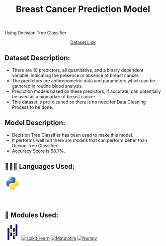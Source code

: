 <h1><center>Breast Cancer Prediction Model</center></h1>
<br>
<p>Using Decision Tree Classifier</p>
<be>
<p><center><a href="https://archive.ics.uci.edu/ml/datasets/Breast+Cancer+Coimbra">Dataset Link</a></center></p>
<h2>Dataset Description:</h2>
<ul>
  <li>There are 10 predictors, all quantitative, and a binary dependent variable, indicating the presence or absence of breast cancer.</li>
  <li>The predictors are anthropometric data and parameters which can be gathered in routine blood analysis.</li>
  <li>Prediction models based on these predictors, if accurate, can potentially be used as a biomarker of breast cancer.</li>
  <li>This dataset is pre-cleaned so there is no need for Data Cleaning Process to be done.</li>
</ul>
<h2>Model Description:</h2>
<ul>
  <li>Decision Tree Classifier has been used to make this model.</li>
  <li>It performs well but there are models that can perform better than Decion Tree Classifier.</li>
  <li>Accuracy Score is 68.7%.</li>
</ul>
<h2>🧑🏾‍💻 Languages Used:</h2>
<p><a href="https://www.python.org" target="_blank" rel="noreferrer"> <img src="https://raw.githubusercontent.com/devicons/devicon/master/icons/python/python-original.svg" alt="python" width="50" height="50"/> </a> </p>
<br>
<h2>🧩 Modules Used:</h2>
<p>
  <a href="https://pandas.pydata.org/" target="blank" rel="noreferrer"> <img src="https://raw.githubusercontent.com/devicons/devicon/2ae2a900d2f041da66e950e4d48052658d850630/icons/pandas/pandas-original.svg" alt="pandas" width="50" height="50"/></a>
    <a href="https://scikit-learn.org/" target="blank" rel="noreferrer"> <img src="https://upload.wikimedia.org/wikipedia/commons/0/05/Scikit_learn_logo_small.svg" alt="scikit_learn" width="50" height="50"/></a>
    <a href="https://matplotlib.org/" target="blank" rel="noreferrer"><img src="https://upload.wikimedia.org/wikipedia/commons/8/84/Matplotlib_icon.svg" alt="Matplotlib" width="50" height="50"></a>
    <a href="https://matplotlib.org/" target="blank" rel="noreferrer"><img src="https://upload.wikimedia.org/wikipedia/commons/3/31/NumPy_logo_2020.svg" alt="Numpy" width="100" height="50"></a>
</p>
